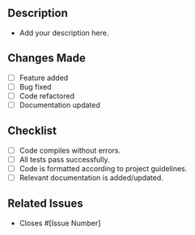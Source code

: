 ## Description

- Add your description here.

## Changes Made

- [ ] Feature added
- [ ] Bug fixed
- [ ] Code refactored
- [ ] Documentation updated

## Checklist

- [ ] Code compiles without errors.
- [ ] All tests pass successfully.
- [ ] Code is formatted according to project guidelines.
- [ ] Relevant documentation is added/updated.

## Related Issues

- Closes #[Issue Number]
